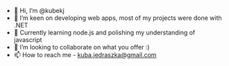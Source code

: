 - 👋 Hi, I’m @kubekj
- 👀 I’m keen on developing web apps, most of my projects were done with .NET
- 🌱 Currently learning node.js and polishing my understanding of javascript
- 💞️ I’m looking to collaborate on what you offer :)
- 📫 How to reach me - kuba.jedraszka@gmail.com

<!---
kubekj/kubekj is a ✨ special ✨ repository because its `README.md` (this file) appears on your GitHub profile.
You can click the Preview link to take a look at your changes.
--->
